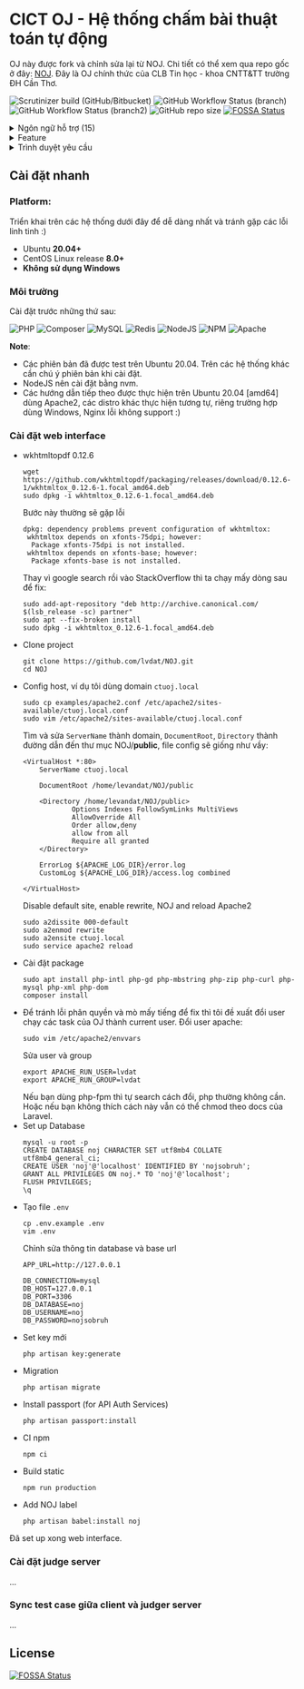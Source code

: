 # CICT OJ - Hệ thống chấm bài thuật toán tự động

OJ này được fork và chỉnh sửa lại từ NOJ. Chi tiết có thể xem qua repo gốc ở đây: [NOJ](https://github.com/ZsgsDesign/NOJ). Đây là OJ chính thức của CLB Tin học - khoa CNTT&TT trường ĐH Cần Thơ.

![Scrutinizer build (GitHub/Bitbucket)](https://img.shields.io/scrutinizer/build/g/lvdat/NOJ/master?label=Scrutinizer%20%5Bmaster%5D&logo=scrutinizer&style=flat-square)
![GitHub Workflow Status (branch)](https://img.shields.io/github/workflow/status/lvdat/NOJ/Test%20Build/master?label=Github%20CI%20%5Bmaster%5D&logo=github&style=flat-square)
![GitHub Workflow Status (branch2)](https://img.shields.io/github/workflow/status/lvdat/NOJ/Test%20Build/beta?label=Github%20CI%20%5Bbeta%5D&logo=github&style=flat-square)
![GitHub repo size](https://img.shields.io/github/repo-size/lvdat/NOJ.svg?style=flat-square)
[![FOSSA Status](https://app.fossa.com/api/projects/git%2Bgithub.com%2Flvdat%2FNOJ.svg?type=shield)](https://app.fossa.com/projects/git%2Bgithub.com%2Flvdat%2FNOJ?ref=badge_shield)

<details>
  <summary>Ngôn ngữ hỗ trợ (15)</summary>

|Language|Compile/Run Command|
|--------|-------------------|
|C|/usr/bin/gcc -DONLINE_JUDGE -O2 -w -fmax-errors=3 -std=c99 {src_path} -lm -o {exe_path}|
|C11|/usr/bin/gcc -DONLINE_JUDGE -O2 -w -fmax-errors=3 -std=c11 {src_path} -lm -o {exe_path}|
|C++|/usr/bin/g++ -DONLINE_JUDGE -O2 -w -fmax-errors=3 -std=c++11 {src_path} -lm -o {exe_path}|
|C++14|/usr/bin/g++ -DONLINE_JUDGE -O2 -w -fmax-errors=3 -std=c++14 {src_path} -lm -o {exe_path}|
|C++17|/usr/bin/g++ -DONLINE_JUDGE -O2 -w -fmax-errors=3 -std=c++17 {src_path} -lm -o {exe_path}|
|Java|/usr/bin/javac {src_path} -d {exe_dir} -encoding UTF8<br>/usr/bin/java -cp {exe_dir} -XX:MaxRAM={max_memory}k -Djava.security.manager -Dfile.encoding=UTF-8 -Djava.security.policy==/etc/java_policy -Djava.awt.headless=true Main|
|Python2|/usr/bin/python -m py_compile {src_path}<br>/usr/bin/python {exe_path}|
|Python3|/usr/bin/python3.7 -m py_compile {src_path}<br>/usr/bin/python3.7 {exe_path}|
|PHP7|/usr/bin/php {exe_path}|
|Javascript|/usr/bin/jsc {exe_path}|
|Go|/usr/bin/go build -o {exe_path} {src_path}|
|C#|/usr/bin/mcs -optimize+ -out:{exe_path} {src_path}|
|Ruby|/usr/bin/ruby {exe_path}|
|Rust|/usr/bin/rustc -O -o {exe_path} {src_path}|
|Haskell|/usr/bin/ghc -O -outputdir /tmp -o {exe_path} {src_path}|
|Free Pascal|/usr/bin/fpc -O2 -o{exe_path} {src_path}|
|Plaintext|/bin/cat {exe_path}|
|Free Basic|/usr/local/bin/fbc {src_path}|
</details>

<details>
<summary>Feature</summary>

Base on [NOJ Feature](https://github.com/ZsgsDesign/NOJ#supported-feature)
</details>
<details>
<summary>Trình duyệt yêu cầu</summary>

| [<img src="https://raw.githubusercontent.com/alrra/browser-logos/master/src/chrome/chrome_48x48.png" alt="Chrome" width="24px" height="24px" />](http://godban.github.io/browsers-support-badges/)</br>Chrome  |  [<img src="https://raw.githubusercontent.com/alrra/browser-logos/master/src/firefox/firefox_48x48.png" alt="Firefox" width="24px" height="24px" />](http://godban.github.io/browsers-support-badges/)</br>Firefox  | [<img src="https://raw.githubusercontent.com/alrra/browser-logos/main/src/archive/internet-explorer-tile_10-11/internet-explorer-tile_10-11_48x48.png" alt="IE" width="24px" height="24px" />](http://godban.github.io/browsers-support-badges/)</br> Internet Explorer  |  [<img src="https://raw.githubusercontent.com/alrra/browser-logos/master/src/edge/edge_48x48.png" alt="Edge" width="24px" height="24px" />](http://godban.github.io/browsers-support-badges/)</br> Edge  | [<img src="https://raw.githubusercontent.com/alrra/browser-logos/master/src/opera/opera_48x48.png" alt="Opera" width="24px" height="24px" />](http://godban.github.io/browsers-support-badges/)</br>Opera                  |       [<img src="https://raw.githubusercontent.com/alrra/browser-logos/master/src/safari/safari_48x48.png" alt="Safari" width="24px" height="24px" />](http://godban.github.io/browsers-support-badges/)</br>Safari       |
|:---------:|:-----------:|:-------------:|:-----------------:|:----------------:|:----------------:|
|69 and above|62 and above|Not supported|69 and above|Not Supported|13.1 and above|
</details>

## Cài đặt nhanh
### Platform:
Triển khai trên các hệ thống dưới đây để dễ dàng nhất và tránh gặp các lỗi linh tinh :)

- Ubuntu **20.04+**
- CentOS Linux release **8.0+**
- **Không sử dụng Windows**

### Môi trường
Cài đặt trước những thứ sau:

![PHP](https://img.shields.io/badge/php-%5E7.4.3-%23777BB4?style=for-the-badge&logo=php)
![Composer](https://img.shields.io/badge/composer-%3E%3D2.3.0-green?style=for-the-badge&logo=composer)
![MySQL](https://img.shields.io/badge/mysql-%3E%3D8.0.0-green?style=for-the-badge&logo=mysql&color=3E6E93)
![Redis](https://img.shields.io/badge/redis-%3E%3D5.0.0-green?style=for-the-badge&logo=redis&color=red)
![NodeJS](https://img.shields.io/badge/nodejs-%5E14.20.0-green?style=for-the-badge&logo=node.js)
![NPM](https://img.shields.io/badge/npm-%5E6.14.17-green?style=for-the-badge&logo=npm)
![Apache](https://img.shields.io/badge/apache-%5E2.4.41-orange?style=for-the-badge&logo=apache)

**Note**: 
- Các phiên bản đã được test trên Ubuntu 20.04. Trên các hệ thống khác cần chú ý phiên bản khi cài đặt.
- NodeJS nên cài đặt bằng nvm.
- Các hướng dẫn tiếp theo được thực hiện trên Ubuntu 20.04 [amd64] dùng Apache2, các distro khác thực hiện tương tự, riêng trường hợp dùng Windows, Nginx lỗi không support :)

### Cài đặt web interface
- wkhtmltopdf 0.12.6
    ```
    wget https://github.com/wkhtmltopdf/packaging/releases/download/0.12.6-1/wkhtmltox_0.12.6-1.focal_amd64.deb`
    sudo dpkg -i wkhtmltox_0.12.6-1.focal_amd64.deb
    ```
    Bước này thường sẽ gặp lỗi
    ```
    dpkg: dependency problems prevent configuration of wkhtmltox:
     wkhtmltox depends on xfonts-75dpi; however:
      Package xfonts-75dpi is not installed.
     wkhtmltox depends on xfonts-base; however:
      Package xfonts-base is not installed.
    ```
    Thay vì google search rồi vào StackOverflow thì ta chạy mấy dòng sau để fix:
    ```
    sudo add-apt-repository "deb http://archive.canonical.com/ $(lsb_release -sc) partner"
    sudo apt --fix-broken install
    sudo dpkg -i wkhtmltox_0.12.6-1.focal_amd64.deb
    ```
- Clone project
    ```
    git clone https://github.com/lvdat/NOJ.git
    cd NOJ
    ```
- Config host, ví dụ tôi dùng domain `ctuoj.local`
    ```
    sudo cp examples/apache2.conf /etc/apache2/sites-available/ctuoj.local.conf
    sudo vim /etc/apache2/sites-available/ctuoj.local.conf
    ```
    Tìm và sửa `ServerName` thành domain, `DocumentRoot`, `Directory` thành đường dẫn đến thư mục NOJ/**public**, file config sẽ giống như vầy:
    ```
    <VirtualHost *:80>
        ServerName ctuoj.local

        DocumentRoot /home/levandat/NOJ/public

        <Directory /home/levandat/NOJ/public>
                Options Indexes FollowSymLinks MultiViews
                AllowOverride All
                Order allow,deny
                allow from all
                Require all granted
        </Directory>

        ErrorLog ${APACHE_LOG_DIR}/error.log
        CustomLog ${APACHE_LOG_DIR}/access.log combined

    </VirtualHost>
    ```
    Disable default site, enable rewrite, NOJ and reload Apache2
    ```
    sudo a2dissite 000-default
    sudo a2enmod rewrite
    sudo a2ensite ctuoj.local
    sudo service apache2 reload
    ```
- Cài đặt package
    ```
    sudo apt install php-intl php-gd php-mbstring php-zip php-curl php-mysql php-xml php-dom
    composer install
    ```
- Để tránh lỗi phân quyền và mò mấy tiếng để fix thì tôi đề xuất đổi user chạy các task của OJ thành current user.
    Đổi user apache:
    ```
    sudo vim /etc/apache2/envvars
    ```
    Sửa user và group
    ```
    export APACHE_RUN_USER=lvdat
    export APACHE_RUN_GROUP=lvdat
    ```
    Nếu bạn dùng php-fpm thì tự search cách đổi, php thường không cần. Hoặc nếu bạn không thích cách này vẫn có thể chmod theo docs của Laravel.
- Set up Database
    ```
    mysql -u root -p
    CREATE DATABASE noj CHARACTER SET utf8mb4 COLLATE utf8mb4_general_ci;
    CREATE USER 'noj'@'localhost' IDENTIFIED BY 'nojsobruh';
    GRANT ALL PRIVILEGES ON noj.* TO 'noj'@'localhost';
    FLUSH PRIVILEGES;
    \q
    ```
- Tạo file `.env`
    ```
    cp .env.example .env
    vim .env
    ```
    Chỉnh sửa thông tin database và base url
    ```
    APP_URL=http://127.0.0.1

    DB_CONNECTION=mysql
    DB_HOST=127.0.0.1
    DB_PORT=3306
    DB_DATABASE=noj
    DB_USERNAME=noj
    DB_PASSWORD=nojsobruh
    ```
- Set key mới
    ```
    php artisan key:generate
    ```
- Migration
    ```
    php artisan migrate
    ```
- Install passport (for API Auth Services)
    ```
    php artisan passport:install
    ```
- CI npm
    ```
    npm ci
    ```
- Build static
    ```
    npm run production
    ```
- Add NOJ label
    ```
    php artisan babel:install noj
    ```
Đã set up xong web interface.

### Cài đặt judge server
...
### Sync test case giữa client và judger server
...

## License
[![FOSSA Status](https://app.fossa.com/api/projects/git%2Bgithub.com%2Flvdat%2FNOJ.svg?type=large)](https://app.fossa.com/projects/git%2Bgithub.com%2Flvdat%2FNOJ?ref=badge_large)
